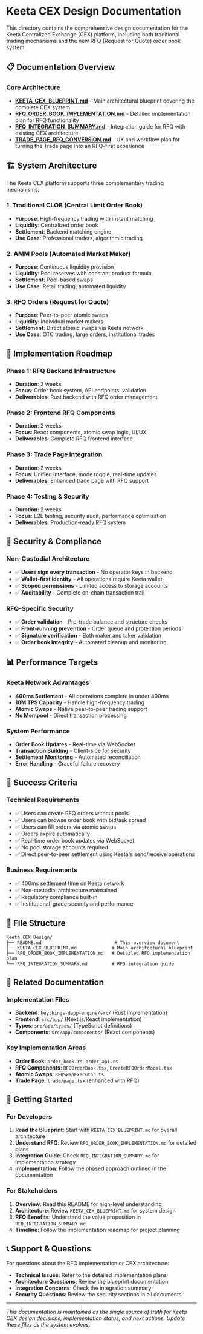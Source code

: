 # Keeta CEX Design Documentation

This directory contains the comprehensive design documentation for the Keeta Centralized Exchange (CEX) platform, including both traditional trading mechanisms and the new RFQ (Request for Quote) order book system.

## 📋 Documentation Overview

### Core Architecture
- **[KEETA_CEX_BLUEPRINT.md](./KEETA_CEX_BLUEPRINT.md)** - Main architectural blueprint covering the complete CEX system
- **[RFQ_ORDER_BOOK_IMPLEMENTATION.md](./RFQ_ORDER_BOOK_IMPLEMENTATION.md)** - Detailed implementation plan for RFQ functionality
- **[RFQ_INTEGRATION_SUMMARY.md](./RFQ_INTEGRATION_SUMMARY.md)** - Integration guide for RFQ with existing CEX architecture
- **[TRADE_PAGE_RFQ_CONVERSION.md](./TRADE_PAGE_RFQ_CONVERSION.md)** - UX and workflow plan for turning the Trade page into an RFQ-first experience

## 🏗️ System Architecture

The Keeta CEX platform supports three complementary trading mechanisms:

### 1. Traditional CLOB (Central Limit Order Book)
- **Purpose**: High-frequency trading with instant matching
- **Liquidity**: Centralized order book
- **Settlement**: Backend matching engine
- **Use Case**: Professional traders, algorithmic trading

### 2. AMM Pools (Automated Market Maker)
- **Purpose**: Continuous liquidity provision
- **Liquidity**: Pool reserves with constant product formula
- **Settlement**: Pool-based swaps
- **Use Case**: Retail trading, automated liquidity

### 3. RFQ Orders (Request for Quote)
- **Purpose**: Peer-to-peer atomic swaps
- **Liquidity**: Individual market makers
- **Settlement**: Direct atomic swaps via Keeta network
- **Use Case**: OTC trading, large orders, institutional trades

## 🚀 Implementation Roadmap

### Phase 1: RFQ Backend Infrastructure
- **Duration**: 2 weeks
- **Focus**: Order book system, API endpoints, validation
- **Deliverables**: Rust backend with RFQ order management

### Phase 2: Frontend RFQ Components
- **Duration**: 2 weeks
- **Focus**: React components, atomic swap logic, UI/UX
- **Deliverables**: Complete RFQ frontend interface

### Phase 3: Trade Page Integration
- **Duration**: 2 weeks
- **Focus**: Unified interface, mode toggle, real-time updates
- **Deliverables**: Enhanced trade page with RFQ support

### Phase 4: Testing & Security
- **Duration**: 2 weeks
- **Focus**: E2E testing, security audit, performance optimization
- **Deliverables**: Production-ready RFQ system

## 🔐 Security & Compliance

### Non-Custodial Architecture
- ✅ **Users sign every transaction** - No operator keys in backend
- ✅ **Wallet-first identity** - All operations require Keeta wallet
- ✅ **Scoped permissions** - Limited access to storage accounts
- ✅ **Auditability** - Complete on-chain transaction trail

### RFQ-Specific Security
- ✅ **Order validation** - Pre-trade balance and structure checks
- ✅ **Front-running prevention** - Order queue and protection periods
- ✅ **Signature verification** - Both maker and taker validation
- ✅ **Order book integrity** - Automated cleanup and monitoring

## 📊 Performance Targets

### Keeta Network Advantages
- **400ms Settlement** - All operations complete in under 400ms
- **10M TPS Capacity** - Handle high-frequency trading
- **Atomic Swaps** - Native peer-to-peer trading support
- **No Mempool** - Direct transaction processing

### System Performance
- **Order Book Updates** - Real-time via WebSocket
- **Transaction Building** - Client-side for security
- **Settlement Monitoring** - Automated reconciliation
- **Error Handling** - Graceful failure recovery

## 🎯 Success Criteria

### Technical Requirements
- ✅ Users can create RFQ orders without pools
- ✅ Users can browse order book with bid/ask spread
- ✅ Users can fill orders via atomic swaps
- ✅ Orders expire automatically
- ✅ Real-time order book updates via WebSocket
- ✅ No pool storage accounts required
- ✅ Direct peer-to-peer settlement using Keeta's send/receive operations

### Business Requirements
- ✅ 400ms settlement time on Keeta network
- ✅ Non-custodial architecture maintained
- ✅ Regulatory compliance built-in
- ✅ Institutional-grade security and performance

## 📁 File Structure

```
Keeta CEX Design/
├── README.md                           # This overview document
├── KEETA_CEX_BLUEPRINT.md             # Main architectural blueprint
├── RFQ_ORDER_BOOK_IMPLEMENTATION.md   # Detailed RFQ implementation plan
└── RFQ_INTEGRATION_SUMMARY.md         # RFQ integration guide
```

## 🔗 Related Documentation

### Implementation Files
- **Backend**: `keythings-dapp-engine/src/` (Rust implementation)
- **Frontend**: `src/app/` (Next.js/React implementation)
- **Types**: `src/app/types/` (TypeScript definitions)
- **Components**: `src/app/components/` (React components)

### Key Implementation Areas
- **Order Book**: `order_book.rs`, `order_api.rs`
- **RFQ Components**: `RFQOrderBook.tsx`, `CreateRFQOrderModal.tsx`
- **Atomic Swaps**: `RFQSwapExecutor.ts`
- **Trade Page**: `trade/page.tsx` (enhanced with RFQ)

## 🚦 Getting Started

### For Developers
1. **Read the Blueprint**: Start with `KEETA_CEX_BLUEPRINT.md` for overall architecture
2. **Understand RFQ**: Review `RFQ_ORDER_BOOK_IMPLEMENTATION.md` for detailed plans
3. **Integration Guide**: Check `RFQ_INTEGRATION_SUMMARY.md` for implementation strategy
4. **Implementation**: Follow the phased approach outlined in the documentation

### For Stakeholders
1. **Overview**: Read this README for high-level understanding
2. **Architecture**: Review `KEETA_CEX_BLUEPRINT.md` for system design
3. **RFQ Benefits**: Understand the value proposition in `RFQ_INTEGRATION_SUMMARY.md`
4. **Timeline**: Follow the implementation roadmap for project planning

## 📞 Support & Questions

For questions about the RFQ implementation or CEX architecture:
- **Technical Issues**: Refer to the detailed implementation plans
- **Architecture Questions**: Review the blueprint documentation
- **Integration Concerns**: Check the integration summary
- **Security Questions**: Review the security sections in all documents

---

*This documentation is maintained as the single source of truth for Keeta CEX design decisions, implementation status, and next actions. Update these files as the system evolves.*
